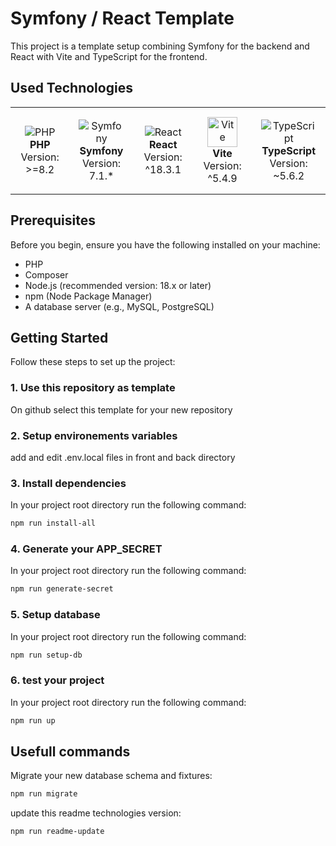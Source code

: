 # Symfony / React Template

This project is a template setup combining Symfony for the backend and React with Vite and TypeScript for the frontend.

## Used Technologies

<div align="center">
  <table>
    <tr>
      <td align="center" style="padding: 15px;">
        <img src="https://img.icons8.com/color/48/000000/php.png" alt="PHP" /><br/>
        <strong>PHP</strong><br/> Version: >=8.2
      </td>
      <td align="center" style="padding: 15px;">
        <img src="https://img.icons8.com/color/48/000000/symfony.png" alt="Symfony" /><br/>
        <strong>Symfony</strong><br/> Version: 7.1.*
      </td>
      <td align="center" style="padding: 15px;">
        <img src="https://img.icons8.com/color/48/000000/react-native.png" alt="React" /><br/>
        <strong>React</strong><br/> Version: ^18.3.1
      </td>
      <td align="center" style="padding: 15px;">
        <img src="https://vitejs.dev/logo.svg" alt="Vite" width="48" height="48" /><br/>
        <strong>Vite</strong><br/> Version: ^5.4.9
      </td>
      <td align="center" style="padding: 15px;">
        <img src="https://img.icons8.com/color/48/000000/typescript.png" alt="TypeScript" /><br/>
        <strong>TypeScript</strong><br/> Version: ~5.6.2
      </td>
    </tr>
  </table>
</div>

## Prerequisites

Before you begin, ensure you have the following installed on your machine:

- PHP
- Composer
- Node.js (recommended version: 18.x or later)
- npm (Node Package Manager)
- A database server (e.g., MySQL, PostgreSQL)

## Getting Started

Follow these steps to set up the project:

### 1. Use this repository as template

On github select this template for your new repository

### 2. Setup environements variables

add and edit .env.local files in front and back directory

### 3. Install dependencies

In your project root directory run the following command:

```bash
npm run install-all
```

### 4. Generate your APP_SECRET

In your project root directory run the following command:

```bash
npm run generate-secret
```

### 5. Setup database

In your project root directory run the following command:

```bash
npm run setup-db
```

### 6. test your project

In your project root directory run the following command:

```bash
npm run up
```

## Usefull commands

Migrate your new database schema and fixtures:

```bash
npm run migrate
```

update this readme technologies version:

```bash
npm run readme-update
```
